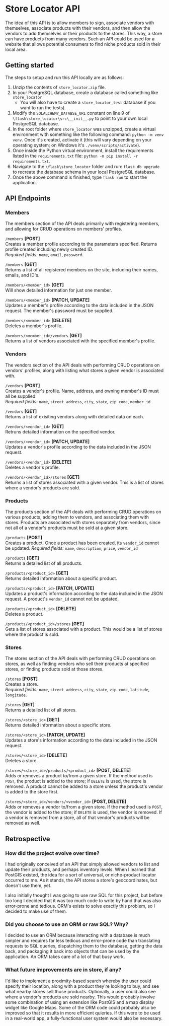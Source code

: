 # Store Locator API

 The idea of this API is to allow members to sign, associate vendors with themselves, associate products with their vendors, and then allow the vendors to add themselves or their products to the stores. This way, a store can have products from many vendors. Such an API could be used for a website that allows potential consumers to find niche products sold in their local area.

 ## Getting started

 The steps to setup and run this API locally are as follows:

 1. Unzip the contents of `store_locator.zip` file.
 2. In your PostgreSQL database, create a database called something like `store_locator`
    - You will also have to create a `store_locator_test` database if you want to run the tests).
 3. Modify the `SQLALCHEMY_DATABSE_URI` constant on line 9 of `\flask\store_locator\src\__init__.py` to point to your own local PostgreSQL database.
 4. In the root folder where `store_locator` was unzipped, create a virtual environment with something like the following command: `python -m venv venv`. Once it's created, activate it (this will vary depending on your operating system; on Windows it's `./venv/scripts/activate`).
 5. Once inside the Python virtual environment, install the requirements listed in the `requirements.txt` file: `python -m pip install -r requirements.txt`.
 6. Navigate to the `\flask\store_locator` folder and run: `flask db upgrade` to recreate the database schema in your local PostgreSQL database.
 7. Once the above command is finished, type `flask run` to start the application.

## API Endpoints

### Members
The members section of the API deals primarily with registering members, and allowing for CRUD operations on members' profiles.

`/members` **[POST]**  
Creates a member profile according to the parameters specified. Returns profile created including newly created ID.  
_Required fields:_ `name`, `email`, `password`.

`/members` **[GET]**  
Returns a list of all registered members on the site, including their names, emails, and ID's.

`/members/<member_id>` **[GET]**  
Will show detailed information for just one member.

`/members/<member_id>` **[PATCH, UPDATE]**  
Updates a member's profile according to the data included in the JSON request. The member's password must be supplied.

`/members/<member_id>` **[DELETE]**  
Deletes a member's profile.

`/members/<member_id>/vendors` **[GET]**  
Returns a list of vendors associated with the specified member's profile.

### Vendors
The vendors section of the API deals with performing CRUD operations on vendors' profiles, along with listing what stores a given vendor is associated with.

`/vendors` **[POST]**  
Creates a vendor's profile. Name, address, and owning member's ID must all be supplied.  
_Required fields:_ `name`, `street_address`, `city`, `state`, `zip_code`, `member_id`

`/vendors` **[GET]**  
Returns a list of exisiting vendors along with detailed data on each.

`/vendors/<vendor_id>` **[GET]**  
Retruns detailed information on the specified vendor.

`/vendors/<vendor_id>` **[PATCH, UPDATE]**  
Updates a vendor's profile according to the data included in the JSON request.

`/vendors/<vendor_id>` **[DELETE]**  
Deletes a vendor's profile.

`/vendors/<vendor_id>/stores` **[GET]**  
Returns a list of stores associated with a given vendor. This is a list of stores where a vendor's products are sold.

### Products
The products section of the API deals with performing CRUD operations on various products, adding them to vendors, and associating them with stores. Products are associated with stores separately from vendors, since not all of a vendor's products must be sold at a given store.

`/products` **[POST]**  
Creates a product. Once a product has been created, its `vendor_id` cannot be updated.
_Required fields:_ `name`, `description`, `price`, `vendor_id`

`/products` **[GET]**  
Returns a detailed list of all products.

`/products/<product_id>` **[GET]**  
Returns detailed information about a specific product.

`/products/<product_id>` **[PATCH, UPDATE]**  
Updates a product's information according to the data included in the JSON request. A product's `vendor_id` cannot not be updated.

`/products/<product_id>` **[DELETE]**  
Deletes a product.

`/products/<product_id>/stores` **[GET]**  
Gets a list of stores associated with a product. This would be a list of stores where the product is sold.

### Stores
The stores section of the API deals with performing CRUD operations on stores, as well as finding vendors who sell their products at specified stores, or finding products sold at those stores.

`/stores` **[POST]**  
Creates a store.  
_Required fields:_ `name`, `street_address`, `city`, `state`, `zip_code`, `latitude`, `longitude`.

`/stores` **[GET]**  
Returns a detailed list of all stores.

`/stores/<store_id>` **[GET]**  
Returns detailed information about a specific store.

`/stores/<store_id>` **[PATCH, UPDATE]**  
Updates a store's information according to the data included in the JSON request.

`/stores/<store_id>` **[DELETE]**  
Deletes a store.

`/stores/<store_id>/products/<product_id>` **[POST, DELETE]**  
Adds or removes a product to/from a given store. If the method used is `POST`, the product is added to the store; if `DELETE` is used, the store is removed. A product cannot be added to a store unless the product's vendor is added to the store first.

`/stores/<store_id>/vendors/<vendor_id>` **[POST, DELETE]**  
Adds or removes a vendor to/from a given store. If the method used is `POST`, the vendor is added to the store; if `DELETE` is used, the vendor is removed. If a vendor is removed from a store, all of that vendor's products will be removed as well.

## Retrospective

### How did the project evolve over time?
I had originally conceived of an API that simply allowed vendors to list and update their products, and perhaps inventory levels. When I learned that PostGIS existed, the idea for a sort of universal, or niche-product locator occurred to me. As it stands, the API stores a store's geocoordinates, but doesn't use them, yet.

I also initially thought I was going to use raw SQL for this project, but before too long I decided that it was too much code to write by hand that was also error-prone and tedious. ORM's exists to solve exactly this problem, so I decided to make use of them.

### Did you choose to use an ORM or raw SQL? Why?
I decided to use an ORM because interacting with a database is much simpler and requires far less tedious and error-prone code than translating requests to SQL queries, dispatching them to the database, getting the data back, and packaging it back into objects that can be used by the application. An ORM takes care of a lot of that busy work.

### What future improvements are in store, if any?
I'd like to implement a proximity-based search whereby the user could specify their location, along with a product they're looking to buy, and see what nearby stores sell those products. Optionally, a user could also see where a vendor's products are sold nearby. This would probably involve some combination of using an extension like PostGIS and a map display widget like Google Maps. Some of the ORM code could probably also be improved so that it results in more efficient quieries. If this were to be used in a real-world app, a fully-functional user system would also be necessary.